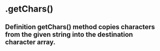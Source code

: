 # **.getChars()**

## **Definition** getChars() method copies characters from the given string into the destination character array.
